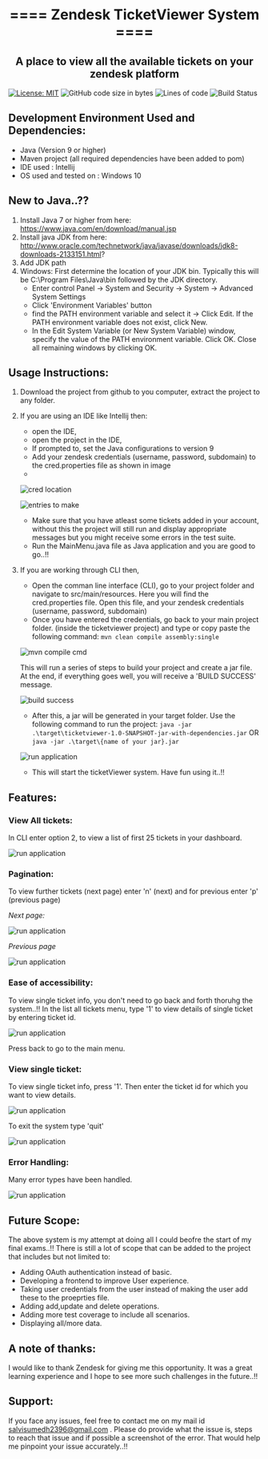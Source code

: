 <h1 align="center">==== Zendesk TicketViewer System ====</h1>
  
<h2 align="center"> A place to view all the available tickets on your zendesk platform </h1>

[![License: MIT](https://img.shields.io/badge/License-MIT-yellow.svg)](https://opensource.org/licenses/MIT)
![GitHub code size in bytes](https://img.shields.io/github/languages/code-size/salvisumedh2396/ticketviewer)
![Lines of code](https://img.shields.io/tokei/lines/github/salvisumedh2396/ticketviewer)
![Build Status](https://github.com/salvisumedh2396/ticketviewer/actions/workflows/maven.yml/badge.svg)

## Development Environment Used and Dependencies:
- Java (Version 9 or higher)
- Maven project (all required dependencies have been added to pom)
- IDE used : Intellij
- OS used and tested on : Windows 10

## New to Java..??
1. Install Java 7 or higher from here: https://www.java.com/en/download/manual.jsp
2. Install java JDK from here: http://www.oracle.com/technetwork/java/javase/downloads/jdk8-downloads-2133151.html?
3. Add JDK path 
4. Windows: First determine the location of your JDK bin. Typically this will be C:\Program Files\Java\bin followed by the JDK directory.
	- Enter control Panel -> System and Security -> System -> Advanced System Settings
	- Click 'Environment Variables' button
	- find the PATH environment variable and select it -> Click Edit. If the PATH environment variable does not exist, click New.
	- In the Edit System Variable (or New System Variable) window, specify the value of the PATH environment variable. Click OK. Close all remaining windows by clicking OK.

## Usage Instructions:
1. Download the project from github to you computer, extract the project to any folder.
2. If you are using an IDE like Intellij then:
   - open the IDE, 
   - open the project in the IDE, 
   - If prompted to, set the Java configurations to version 9
   - Add your zendesk credentials (username, password, subdomain) to the cred.properties file as shown in image
   - 
   ![cred location](https://github.com/salvisumedh2396/ticketviewer/blob/master/docs/img/1.PNG)
   
   ![entries to make](https://github.com/salvisumedh2396/ticketviewer/blob/master/docs/img/2.PNG)
   
   - Make sure that you have atleast some tickets added in your account, without this the project will still run and display appropriate messages but you might receive some errors in the test suite.
   - Run the MainMenu.java file as Java application and you are good to go..!!
4. If you are working through CLI then,
   - Open the comman line interface (CLI), go to your project folder and navigate to src/main/resources. Here you will find the cred.properties file. Open this file, and your zendesk credentials (username, password, subdomain)
   - Once you have entered the credentials, go back to your main project folder. (inside the ticketviewer project) and type or copy paste the following command:
   `mvn clean compile assembly:single`
   
   ![mvn compile cmd](https://github.com/salvisumedh2396/ticketviewer/blob/master/docs/img/3.PNG)
   
   This will run a series of steps to build your project and create a jar file. At the end, if everything goes well, you will receive a 'BUILD SUCCESS' message.
   
   ![build success](https://github.com/salvisumedh2396/ticketviewer/blob/master/docs/img/4.PNG)
   
   -  After this, a jar will be generated in your target folder. Use the following command to run the project:
   `java -jar .\target\ticketviewer-1.0-SNAPSHOT-jar-with-dependencies.jar`
   OR
   `java -jar .\target\{name of your jar}.jar`
   
   ![run application](https://github.com/salvisumedh2396/ticketviewer/blob/master/docs/img/5.PNG)
   
   - This will start the ticketViewer system. Have fun using it..!!

## Features:
### View All tickets:
In CLI enter option 2, to view a list of first 25 tickets in your dashboard.

![run application](https://github.com/salvisumedh2396/ticketviewer/blob/master/docs/img/6.PNG)

### Pagination:
To view further tickets (next page) enter 'n' (next) and for previous enter 'p' (previous page)

*Next page:*

![run application](https://github.com/salvisumedh2396/ticketviewer/blob/master/docs/img/7.PNG)

*Previous page*

![run application](https://github.com/salvisumedh2396/ticketviewer/blob/master/docs/img/8.PNG)

### Ease of accessibility:
To view single ticket info, you don't need to go back and forth thoruhg the system..!! In the list all tickets menu, type '1' to view details of single ticket by entering ticket id.

![run application](https://github.com/salvisumedh2396/ticketviewer/blob/master/docs/img/9.PNG)

Press back to go to the main menu.

### View single ticket:
To view single ticket info, press '1'. Then enter the ticket id for which you want to view details.

![run application](https://github.com/salvisumedh2396/ticketviewer/blob/master/docs/img/10.PNG)

To exit the system type 'quit'

![run application](https://github.com/salvisumedh2396/ticketviewer/blob/master/docs/img/11.PNG)

### Error Handling:
Many error types have been handled.

![run application](https://github.com/salvisumedh2396/ticketviewer/blob/master/docs/img/12.PNG)


## Future Scope:
The above system is my attempt at doing all I could beofre the start of my final exams..!! There is still a lot of scope that can be added to the project that includes but not limited to:
- Adding OAuth authentication instead of basic.
- Developing a frontend to improve User experience.
- Taking user credentials from the user instead of making the user add these to the proeprties file.
- Adding add,update and delete operations.
- Adding more test coverage to include all scenarios.
- Displaying all/more data.

## A note of thanks:
I would like to thank Zendesk for giving me this opportunity. It was a great learning experience and I hope to see more such challenges in the future..!!

## Support:
If you face any issues, feel free to contact me on my mail id salvisumedh2396@gmail.com . Please do provide what the issue is, steps to reach that issue and if possible a screenshot of the error. That would help me pinpoint your issue accurately..!!
